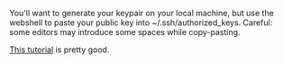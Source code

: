 You'll want to generate your keypair on your local machine, but use the webshell to paste your public key into ~/.ssh/authorized_keys. Careful: some editors may introduce some spaces while copy-pasting.

[This tutorial](https://www.digitalocean.com/community/tutorials/how-to-set-up-ssh-keys--2) is pretty good.
